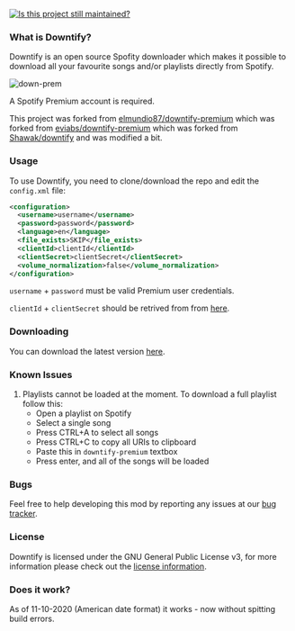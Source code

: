 [![Is this project still maintained?](https://img.shields.io/badge/maintained%3F-yes-green.svg?style=plastic)](https://github.com/badges/shields)

### What is Downtify?

Downtify is an open source Spofity downloader which makes it possible to download all your favourite songs and/or
playlists directly from Spotify.

![down-prem](https://user-images.githubusercontent.com/14614396/52458742-e7add380-2b69-11e9-8194-99e9131dc5b2.png)


A Spotify Premium account is required. 

This project was forked from [elmundio87/downtify-premium](https://github.com/elmundio87/downtify-premium) which was forked from [eviabs/downtify-premium](https://github.com/eviabs/downtify-premium) which was forked from [Shawak/downtify](https://github.com/Shawak/downtify) and was modified a bit.


### Usage

To use Downtify, you need to clone/download the repo and edit the `config.xml` file:
```xml
<configuration>
  <username>username</username>
  <password>password</password>
  <language>en</language>
  <file_exists>SKIP</file_exists>
  <clientId>clientId</clientId>
  <clientSecret>clientSecret</clientSecret>
  <volume_normalization>false</volume_normalization>
</configuration>
```
`username` + `password` must be valid Premium user credentials.

`clientId` + `clientSecret` should be retrived from from [here](https://developer.spotify.com/documentation/general/guides/app-settings/#register-your-app).

### Downloading

You can download the latest version [here](https://github.com/L33Tech/downtify-premium/archive/master.zip).

### Known Issues ###
1. Playlists cannot be loaded at the moment. To download a full playlist follow this:
    - Open a playlist on Spotify
   - Select a single song
   - Press CTRL+A to select all songs
   - Press CTRL+C to copy all URIs to clipboard
   - Paste this in `downtify-premium` textbox
   - Press enter, and all of the songs will be loaded

### Bugs

Feel free to help developing this mod by reporting any issues at our [bug tracker](https://github.com/L33Tech/downtify-premium/issues).

### License

Downtify is licensed under the GNU General Public License v3, for more information please check out the [license information](https://github.com/L33Tech/downtify-premium/blob/master/LICENSE).

### Does it work?

As of 11-10-2020 (American date format) it works - now without spitting build errors.
